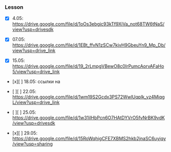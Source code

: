 
### Lesson
- [x] 4.05: https://drive.google.com/file/d/1oOs3ebgjc93kTf9XiVa_not68TW6tNaS/view?usp=drivesdk

- [x] 07.05: https://drive.google.com/file/d/1EBt_ffvN1zSCw7kjvH9GbeuYn9_Mp_Db/view?usp=drive_link

- [x] 15.05: https://drive.google.com/file/d/19_2rLmpgVBewO8c0IrPumcAorvAFaHo5/view?usp=drive_link

- [x][ ]  18.05: ссылки на 

- [ ][ ]  22.05: https://drive.google.com/file/d/1wm19S2Gcdx3PS72WwlUqplk_yz4MiqgL/view?usp=drive_link

- [ ][ ] 25.05:
https://drive.google.com/file/d/1w31ilHbPcn6O7HAtDYVrO5fvNrBK9vdK/view?usp=drivesdk

- [x][ ] 29.05:
https://drive.google.com/file/d/15RoWqhigCFE7XBMS2hkb2jnaSC6uyjqy/view?usp=sharing
